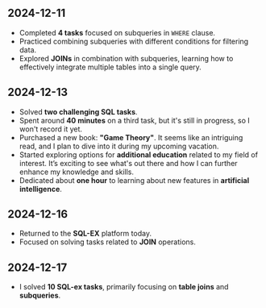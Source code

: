 ## 2024-12-11
- Completed **4 tasks** focused on subqueries in `WHERE` clause.
- Practiced combining subqueries with different conditions for filtering data.
- Explored **JOINs** in combination with subqueries, learning how to effectively integrate multiple tables into a single query.


## 2024-12-13
- Solved **two challenging SQL tasks**.
- Spent around **40 minutes** on a third task, but it's still in progress, so I won't record it yet.
- Purchased a new book: **"Game Theory"**. It seems like an intriguing read, and I plan to dive into it during my upcoming vacation.
- Started exploring options for **additional education** related to my field of interest. It’s exciting to see what's out there and how I can further enhance my knowledge and skills.
- Dedicated about **one hour** to learning about new features in **artificial intelligence**.


## 2024-12-16
- Returned to the **SQL-EX** platform today.
- Focused on solving tasks related to **JOIN** operations.


## 2024-12-17
- I solved **10 SQL-ex tasks**, primarily focusing on **table joins** and **subqueries**.
